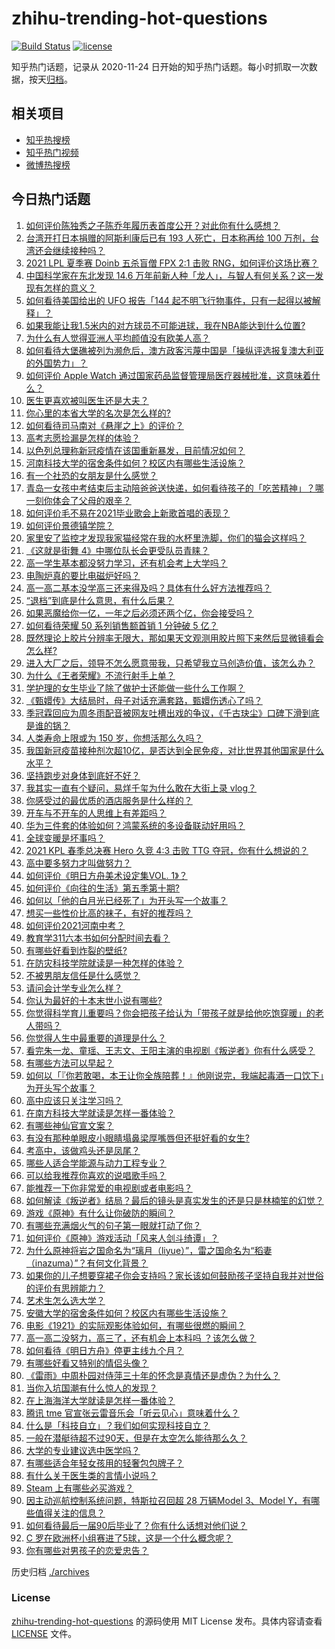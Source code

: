 # zhihu-trending-hot-questions

[![Build Status](https://github.com/justjavac/zhihu-trending-hot-questions/workflows/ci/badge.svg?branch=master)](https://github.com/justjavac/zhihu-trending-hot-questions/actions)
[![license](https://img.shields.io/github/license/justjavac/zhihu-trending-hot-questions)](https://github.com/justjavac/zhihu-trending-hot-questions/blob/master/LICENSE)

知乎热门话题，记录从 2020-11-24 日开始的知乎热门话题。每小时抓取一次数据，按天[归档](./archives)。

## 相关项目

- [知乎热搜榜](https://github.com/justjavac/zhihu-trending-top-search)
- [知乎热门视频](https://github.com/justjavac/zhihu-trending-hot-video)
- [微博热搜榜](https://github.com/justjavac/weibo-trending-hot-search)

## 今日热门话题

<!-- BEGIN -->
<!-- 最后更新时间 Sun Jun 27 2021 09:53:00 GMT+0800 (China Standard Time) -->

1. [如何评价陈独秀之子陈乔年履历表首度公开？对此你有什么感想？](https://www.zhihu.com/question/464933522)
2. [台湾开打日本捐赠的阿斯利康后已有 193 人死亡，日本称再给 100
   万剂，台湾还会继续接种吗？](https://www.zhihu.com/question/467768491)
3. [2021 LPL 夏季赛 Doinb 五杀盲僧 FPX 2:1 击败
   RNG，如何评价这场比赛？](https://www.zhihu.com/question/467927415)
4. [中国科学家在东北发现 14.6
   万年前新人种「龙人」，与智人有何关系？这一发现有怎样的意义？](https://www.zhihu.com/question/467654212)
5. [如何看待美国给出的 UFO 报告「144
   起不明飞行物事件，只有一起得以被解释」？](https://www.zhihu.com/question/467298489)
6. [如果我能让我1.5米内的对方球员不可能进球，我在NBA能达到什么位置?](https://www.zhihu.com/question/402597076)
7. [为什么有人觉得亚洲人平均颜值没有欧美人高？](https://www.zhihu.com/question/433666039)
8. [如何看待大堡礁被列为濒危后，澳方政客污蔑中国是「操纵评选报复澳大利亚的外国势力」？](https://www.zhihu.com/question/466643968)
9. [如何评价 Apple Watch
   通过国家药品监督管理局医疗器械批准，这意味着什么？](https://www.zhihu.com/question/467625126)
10. [医生更喜欢被叫医生还是大夫？](https://www.zhihu.com/question/392695588)
11. [你心里的本省大学的名次是怎么样的?](https://www.zhihu.com/question/410179653)
12. [如何看待司马南对《悬崖之上》的评价？](https://www.zhihu.com/question/462226337)
13. [高考志愿捡漏是怎样的体验？](https://www.zhihu.com/question/59549503)
14. [以色列总理称新冠疫情在该国重新暴发，目前情况如何？](https://www.zhihu.com/question/466765546)
15. [河南科技大学的宿舍条件如何？校区内有哪些生活设施？](https://www.zhihu.com/question/326856562)
16. [有一个社恐的女朋友是什么感觉？](https://www.zhihu.com/question/323962570)
17. [青岛一女孩中考结束后主动陪爸爸送快递，如何看待孩子的「吃苦精神」？哪一刻你体会了父母的艰辛？](https://www.zhihu.com/question/466719905)
18. [如何评价毛不易在2021毕业歌会上新歌首唱的表现？](https://www.zhihu.com/question/467985173)
19. [如何评价景德镇学院？](https://www.zhihu.com/question/24931592)
20. [家里安了监控才发现我家猫经常在我的水杯里洗脚，你们的猫会这样吗？](https://www.zhihu.com/question/459983017)
21. [《这就是街舞 4》中哪位队长会更受队员青睐？](https://www.zhihu.com/question/466348692)
22. [高一学生基本都没努力学习，还有机会考上大学吗？](https://www.zhihu.com/question/465637082)
23. [电陶炉真的要比电磁炉好吗？](https://www.zhihu.com/question/381245384)
24. [高一高二基本没学高三还来得及吗？具体有什么好方法推荐吗？](https://www.zhihu.com/question/465620153)
25. [“退档”到底是什么意思，有什么后果？](https://www.zhihu.com/question/331780490)
26. [如果恶魔给你一亿，一年之后必须还两个亿，你会接受吗？](https://www.zhihu.com/question/392418796)
27. [如何看待荣耀 50 系列销售额首销 1 分钟破 5 亿？](https://www.zhihu.com/question/467418330)
28. [既然理论上胶片分辨率无限大，那如果天文观测用胶片照下来然后显微镜看会怎么样?](https://www.zhihu.com/question/453975780)
29. [进入大厂之后，领导不怎么愿意带我，只希望我立马创造价值，该怎么办？](https://www.zhihu.com/question/466550532)
30. [为什么《王者荣耀》不流行射手上单？](https://www.zhihu.com/question/460375616)
31. [学护理的女生毕业了除了做护士还能做一些什么工作啊？](https://www.zhihu.com/question/314606195)
32. [《甄嬛传》大结局时，母子对话充满套路，甄嬛伤透心了吗？](https://www.zhihu.com/question/404317643)
33. [季冠霖回应为周冬雨配音被网友吐槽出戏的争议，《千古玦尘》口碑下滑到底是谁的锅？](https://www.zhihu.com/question/467423413)
34. [人类寿命上限或为 150 岁，你想活那么久吗？](https://www.zhihu.com/question/466968884)
35. [我国新冠疫苗接种剂次超10亿，是否达到全民免疫，对比世界其他国家是什么水平？](https://www.zhihu.com/question/466845525)
36. [坚持跑步对身体到底好不好？](https://www.zhihu.com/question/461618978)
37. [我其实一直有个疑问，易烊千玺为什么敢在大街上录 vlog？](https://www.zhihu.com/question/464875636)
38. [你感受过的最优质的酒店服务是什么样的？](https://www.zhihu.com/question/36082879)
39. [开车与不开车的人思维上有差距吗？](https://www.zhihu.com/question/466319507)
40. [华为三件套的体验如何？鸿蒙系统的多设备联动好用吗？](https://www.zhihu.com/question/467709448)
41. [全球变暖是坏事吗？](https://www.zhihu.com/question/290575660)
42. [2021 KPL 春季总决赛 Hero 久竞 4:3 击败 TTG
    夺冠，你有什么想说的？](https://www.zhihu.com/question/467891041)
43. [高中要多努力才叫做努力？](https://www.zhihu.com/question/60440328)
44. [如何评价《明日方舟美术设定集VOL. 1》？](https://www.zhihu.com/question/467858109)
45. [如何评价《向往的生活》第五季第十期?](https://www.zhihu.com/question/466097156)
46. [如何以「他的白月光已经死了」为开头写一个故事？](https://www.zhihu.com/question/435179014)
47. [想买一些性价比高的袜子，有好的推荐吗？](https://www.zhihu.com/question/32272388)
48. [如何评价2021河南中考？](https://www.zhihu.com/question/466137266)
49. [教育学311六本书如何分配时间去看？](https://www.zhihu.com/question/438835540)
50. [有哪些好看到炸裂的壁纸?](https://www.zhihu.com/question/425110846)
51. [在防灾科技学院就读是一种怎样的体验？](https://www.zhihu.com/question/47811855)
52. [不被男朋友信任是什么感觉？](https://www.zhihu.com/question/464707364)
53. [请问会计学专业怎么样？](https://www.zhihu.com/question/331281323)
54. [你认为最好的十本末世小说有哪些?](https://www.zhihu.com/question/403545900)
55. [你觉得科学育儿重要吗？你会把孩子给认为「带孩子就是给他吃饱穿暖」的老人带吗？](https://www.zhihu.com/question/464732842)
56. [你觉得人生中最重要的道理是什么？](https://www.zhihu.com/question/465627192)
57. [看完朱一龙、童瑶、王志文、王阳主演的电视剧《叛逆者》你有什么感受？](https://www.zhihu.com/question/456962938)
58. [有哪些方法可以早起？](https://www.zhihu.com/question/466318823)
59. [如何以「『你若敢喝，本王让你全族陪葬！』他刚说完，我端起毒酒一口饮下」为开头写个故事？](https://www.zhihu.com/question/454829891)
60. [高中应该只关注学习吗？](https://www.zhihu.com/question/464840911)
61. [在南方科技大学就读是怎样一番体验？](https://www.zhihu.com/question/24365361)
62. [有哪些神仙官宣文案？](https://www.zhihu.com/question/449182426)
63. [有没有那种单眼皮小眼睛塌鼻梁厚嘴唇但还挺好看的女生?](https://www.zhihu.com/question/312374216)
64. [考高中，该做鸡头还是凤尾？](https://www.zhihu.com/question/464821888)
65. [哪些人适合学能源与动力工程专业？](https://www.zhihu.com/question/404778160)
66. [可以给我推荐你喜欢的说唱歌手吗？](https://www.zhihu.com/question/457551476)
67. [能推荐一下你非常爱的电视剧或者电影吗？](https://www.zhihu.com/question/460849272)
68. [如何解读《叛逆者》结局？最后的镜头是真实发生的还是只是林楠笙的幻觉？](https://www.zhihu.com/question/467937765)
69. [游戏《原神》有什么让你破防的瞬间？](https://www.zhihu.com/question/466342008)
70. [有哪些充满烟火气的句子第一眼就打动了你？](https://www.zhihu.com/question/357326082)
71. [如何评价《原神》游戏活动「风来人剑斗绮谭」？](https://www.zhihu.com/question/467734737)
72. [为什么原神将岩之国命名为“璃月（liyue）”，雷之国命名为“稻妻（inazuma）”？有何文化背景？](https://www.zhihu.com/question/466559443)
73. [如果你的儿子想要穿裙子你会支持吗？家长该如何鼓励孩子坚持自我并对世俗的评价有思辨能力？](https://www.zhihu.com/question/467775786)
74. [艺术生怎么选大学？](https://www.zhihu.com/question/406801194)
75. [安徽大学的宿舍条件如何？校区内有哪些生活设施？](https://www.zhihu.com/question/326840249)
76. [电影《1921》的实际观影体验如何，有哪些很燃的瞬间？](https://www.zhihu.com/question/467463563)
77. [高一高二没努力，高三了，还有机会上本科吗 ？该怎么做？](https://www.zhihu.com/question/466443276)
78. [如何看待《明日方舟》停更主线九个月？](https://www.zhihu.com/question/467117827)
79. [有哪些好看又特别的情侣头像？](https://www.zhihu.com/question/361074548)
80. [《雷雨》中周朴园对侍萍三十年的怀念是真情还是虚伪？为什么？](https://www.zhihu.com/question/380155608)
81. [当你入坑国潮有什么惊人的发现？](https://www.zhihu.com/question/463164713)
82. [在上海海洋大学就读是怎样一番体验？](https://www.zhihu.com/question/29678076)
83. [腾讯 tme 官宣张云雷音乐会「听云见心」意味着什么？](https://www.zhihu.com/question/467549652)
84. [什么是「科技自立」？我们如何实现科技自立？](https://www.zhihu.com/question/458853728)
85. [一般在潜艇待超不过90天，但是在太空怎么能待那么久？](https://www.zhihu.com/question/465762854)
86. [大学的专业建议选中医学吗？](https://www.zhihu.com/question/463493627)
87. [有哪些适合年轻女孩用的轻奢包包牌子？](https://www.zhihu.com/question/35179909)
88. [有什么关于医生类的言情小说吗？](https://www.zhihu.com/question/266364937)
89. [Steam 上有哪些必买游戏？](https://www.zhihu.com/question/35296900)
90. [因主动巡航控制系统问题，特斯拉召回超 28 万辆Model 3、Model
    Y，有哪些值得关注的信息？](https://www.zhihu.com/question/467798045)
91. [如何看待最后一届90后毕业了？你有什么话想对他们说？](https://www.zhihu.com/question/467748410)
92. [C 罗在欧洲杯小组赛进了5球，这是一个什么概念呢？](https://www.zhihu.com/question/467069907)
93. [你有哪些对男孩子的恋爱忠告？](https://www.zhihu.com/question/293676302)

<!-- END -->

历史归档 [./archives](./archives)

### License

[zhihu-trending-hot-questions](https://github.com/justjavac/zhihu-trending-hot-questions)
的源码使用 MIT License 发布。具体内容请查看 [LICENSE](./LICENSE) 文件。
